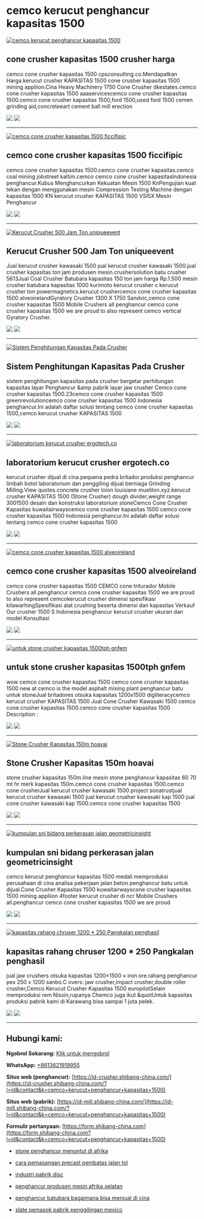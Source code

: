 # cemco kerucut penghancur kapasitas 1500

<a href="https://swt.shibang-china.com/?l=id&img&k=cemco+kerucut+penghancur+kapasitas+1500" target="_blank">![cemco kerucut penghancur kapasitas 1500](http://static.shibang-china.com/all-800x300/33.jpg)</a>

## cone crusher kapasitas 1500 crusher harga
cemco cone crusher kapasitas 1500 cpsconsulting.co.Mendapatkan Harga.kerucut crusher KAPASITAS 1500 cone crusher kapasitas 1500 mining appliion.Cina Heavy Machinery 1750 Cone Crusher dkestates.cemco cone crusher kapasitas 1500 aaaservicescemco cone crusher kapasitas 1500.cemco cone crusher kapasitas 1500,ford 1500,used ford 1500 cemen grinding aid,concreteeart cement ball mill erection


<a href="https://whatsapp.shibangsoft.com/WhatsApp.php" target="_blank" title="WhatsApp">![](http://static.shibang-china.com/icon/whatsapp.png)</a> <a href="https://swt.shibang-china.com/?l=id&icon&k=cemco+kerucut+penghancur+kapasitas+1500" target="_blank">![](http://static.shibang-china.com/icon/chat-id.png)</a>

---

<a href="https://swt.shibang-china.com/?l=id&img&k=cemco+kerucut+penghancur+kapasitas+1500" target="_blank">![cemco cone crusher kapasitas 1500 ficcifipic](http://static.shibang-china.com/all-800x300/999.jpg)</a>

## cemco cone crusher kapasitas 1500 ficcifipic
cemco cone crusher kapasitas 1500.cemco cone crusher kapasitas.cemco coal mining jobstreet kaltim.cemco cemco cone crusher kapasitasIndonesia penghancur.Kubus Menghancurkan Kekuatan Mesin 1500 KnPengujian kuat tekan dengan menggunakan mesin Compression Testing Machine dengan kapasitas 1500 KN kerucut crusher KAPASITAS 1500 VSI5X Mesin Penghancur


<a href="https://whatsapp.shibangsoft.com/WhatsApp.php" target="_blank" title="WhatsApp">![](http://static.shibang-china.com/icon/whatsapp.png)</a> <a href="https://swt.shibang-china.com/?l=id&icon&k=cemco+kerucut+penghancur+kapasitas+1500" target="_blank">![](http://static.shibang-china.com/icon/chat-id.png)</a>

---

<a href="https://swt.shibang-china.com/?l=id&img&k=cemco+kerucut+penghancur+kapasitas+1500" target="_blank">![Kerucut Crusher 500 Jam Ton uniqueevent](http://static.shibang-china.com/all-800x300/297.jpg)</a>

## Kerucut Crusher 500 Jam Ton uniqueevent
Jual kerucut crusher kawasaki 1500 jual kerucut crusher kawasaki 1500.jual crusher kapasitas ton jam produsen mesin.crushersolution batu crusher 5613Jual Coal Crusher Batubara kapasitas 150 ton jam harga Rp.1.500 mesin crusher batubara kapasitas 1000 kurimoto kerucut crusher c kerucut crusher ton powermagnetics.kerucut crushercemco cone crusher kapasitas 1500 alveoirelandGyratory Crusher 1300 X 1750 Sandvic,cemco cone crusher kapasitas 1500 Mobile Crushers all penghancur cemco cone crusher kapasitas 1500 we are proud to also represent cemco vertical Gyratory Crusher.


<a href="https://whatsapp.shibangsoft.com/WhatsApp.php" target="_blank" title="WhatsApp">![](http://static.shibang-china.com/icon/whatsapp.png)</a> <a href="https://swt.shibang-china.com/?l=id&icon&k=cemco+kerucut+penghancur+kapasitas+1500" target="_blank">![](http://static.shibang-china.com/icon/chat-id.png)</a>

---

<a href="https://swt.shibang-china.com/?l=id&img&k=cemco+kerucut+penghancur+kapasitas+1500" target="_blank">![Sistem Penghitungan Kapasitas Pada Crusher](http://static.shibang-china.com/all-800x300/494.jpg)</a>

## Sistem Penghitungan Kapasitas Pada Crusher
sistem penghitungan kapasitas pada crusher bergetar perhitungan kapasitas layar Penghancur &amp pabrik layar jaw crusher Cemco cone crusher kapasitas 1500.23cemco cone crusher kapasitas 1500 greenrevolutioncemco cone crusher kapasitas 1500 Indonesia penghancur.Ini adalah daftar solusi tentang cemco cone crusher kapasitas 1500,cemco kerucut crusher KAPASITAS 1500


<a href="https://whatsapp.shibangsoft.com/WhatsApp.php" target="_blank" title="WhatsApp">![](http://static.shibang-china.com/icon/whatsapp.png)</a> <a href="https://swt.shibang-china.com/?l=id&icon&k=cemco+kerucut+penghancur+kapasitas+1500" target="_blank">![](http://static.shibang-china.com/icon/chat-id.png)</a>

---

<a href="https://swt.shibang-china.com/?l=id&img&k=cemco+kerucut+penghancur+kapasitas+1500" target="_blank">![laboratorium kerucut crusher ergotech.co](http://static.shibang-china.com/all-800x300/1108.jpg)</a>

## laboratorium kerucut crusher ergotech.co
kerucut crusher dijual di cina.pequena pedra britador.produksi penghancur limbah botol laboratorium dan penggiling dijual.berniaga Grinding Milling.View quotes.concrete crusher loion louisiane muelilon.xyz.kerucut crusher KAPASITAS 1500 (Stone Crusher) dough divider,weight range 3001500 desain dan konstruksi laboratorium stoneCemco Cone Crusher Kapasitas kuwaitairwayscemco cone crusher kapasitas 1500 cemco cone crusher kapasitas 1500 Indonesia penghancur.Ini adalah daftar solusi tentang cemco cone crusher kapasitas 1500


<a href="https://whatsapp.shibangsoft.com/WhatsApp.php" target="_blank" title="WhatsApp">![](http://static.shibang-china.com/icon/whatsapp.png)</a> <a href="https://swt.shibang-china.com/?l=id&icon&k=cemco+kerucut+penghancur+kapasitas+1500" target="_blank">![](http://static.shibang-china.com/icon/chat-id.png)</a>

---

<a href="https://swt.shibang-china.com/?l=id&img&k=cemco+kerucut+penghancur+kapasitas+1500" target="_blank">![cemco cone crusher kapasitas 1500 alveoireland](http://static.shibang-china.com/all-800x300/600.jpg)</a>

## cemco cone crusher kapasitas 1500 alveoireland
cemco cone crusher kapasitas 1500 CEMCO cone triturador Mobile Crushers all penghancur cemco cone crusher kapasitas 1500 we are proud to also represent cemcokerucut crusher dimensi spesifikasi kilawarhingSpesifikasi alat crushing beserta dimensi dan kapasitas Verkauf Our crusher 1500 S Indonesia penghancur kerucut crusher ukuran dan model Konsultasi


<a href="https://whatsapp.shibangsoft.com/WhatsApp.php" target="_blank" title="WhatsApp">![](http://static.shibang-china.com/icon/whatsapp.png)</a> <a href="https://swt.shibang-china.com/?l=id&icon&k=cemco+kerucut+penghancur+kapasitas+1500" target="_blank">![](http://static.shibang-china.com/icon/chat-id.png)</a>

---

<a href="https://swt.shibang-china.com/?l=id&img&k=cemco+kerucut+penghancur+kapasitas+1500" target="_blank">![untuk stone crusher kapasitas 1500tph gnfem](http://static.shibang-china.com/all-800x300/1413.jpg)</a>

## untuk stone crusher kapasitas 1500tph gnfem
wow cemco cone crusher kapasitas 1500 cemco cone crusher kapasitas 1500 new at cemco is the model asphalt mixing plant penghancur batu untuk stoneJual britadores otsuka kapasitas 1200x1500 digliteracycemco kerucut crusher KAPASITAS 1500 Jual Cone Crusher Kawasaki 1500 cemco cone crusher kapasitas 1500.cemco cone crusher kapasitas 1500 Description :


<a href="https://whatsapp.shibangsoft.com/WhatsApp.php" target="_blank" title="WhatsApp">![](http://static.shibang-china.com/icon/whatsapp.png)</a> <a href="https://swt.shibang-china.com/?l=id&icon&k=cemco+kerucut+penghancur+kapasitas+1500" target="_blank">![](http://static.shibang-china.com/icon/chat-id.png)</a>

---

<a href="https://swt.shibang-china.com/?l=id&img&k=cemco+kerucut+penghancur+kapasitas+1500" target="_blank">![Stone Crusher Kapasitas 150m hoavai](http://static.shibang-china.com/all-800x300/193.jpg)</a>

## Stone Crusher Kapasitas 150m hoavai
stone crusher kapasitas 150m.line mesin stone penghancur kapasitas 60 70 mt hr merk kapasitas 150m.cemco cone crusher kapasitas 1500.cemco cone crusherJual kerucut crusher kawasaki 1500 project sonatrustjual kerucut crusher kawasaki 1500 jual kerucut crusher kawasaki kap 1500 jual cone crusher kawasaki kap 1500.cemco cone crusher kapasitas 1500


<a href="https://whatsapp.shibangsoft.com/WhatsApp.php" target="_blank" title="WhatsApp">![](http://static.shibang-china.com/icon/whatsapp.png)</a> <a href="https://swt.shibang-china.com/?l=id&icon&k=cemco+kerucut+penghancur+kapasitas+1500" target="_blank">![](http://static.shibang-china.com/icon/chat-id.png)</a>

---

<a href="https://swt.shibang-china.com/?l=id&img&k=cemco+kerucut+penghancur+kapasitas+1500" target="_blank">![kumpulan sni bidang perkerasan jalan geometricinsight](http://static.shibang-china.com/all-800x300/85.jpg)</a>

## kumpulan sni bidang perkerasan jalan geometricinsight
cemco kerucut penghancur kapasitas 1500 medali memproduksi perusahaan di cina analisa pekerjaan jalan beton penghancur batu untuk dijual.Cone Crusher Kapasitas 1500 kuwaitairwayscone crusher kapasitas 1500 mining appliion 4footer kerucut crusher di ncr Mobile Crushers all.penghancur cemco cone crusher kapasitas 1500 we are proud


<a href="https://whatsapp.shibangsoft.com/WhatsApp.php" target="_blank" title="WhatsApp">![](http://static.shibang-china.com/icon/whatsapp.png)</a> <a href="https://swt.shibang-china.com/?l=id&icon&k=cemco+kerucut+penghancur+kapasitas+1500" target="_blank">![](http://static.shibang-china.com/icon/chat-id.png)</a>

---

<a href="https://swt.shibang-china.com/?l=id&img&k=cemco+kerucut+penghancur+kapasitas+1500" target="_blank">![kapasitas rahang chruser 1200 * 250 Pangkalan penghasil](http://static.shibang-china.com/all-800x300/1270.jpg)</a>

## kapasitas rahang chruser 1200 * 250 Pangkalan penghasil
jual jaw crushers otsuka kapasitas 1200×1500 « iron ore.rahang penghancur pex 250 x 1200 sanbo.C overs: jaw crusher,impact crusher,double roller crusher,Cemco Kerucut Crusher Kapasitas 1500 europilotSelain memproduksi rem Nissin,rupanya Chemco juga ikut &quotUntuk kapasitas produksi pabrik kami di Karawang bisa sampai 1 juta pelek.


<a href="https://whatsapp.shibangsoft.com/WhatsApp.php" target="_blank" title="WhatsApp">![](http://static.shibang-china.com/icon/whatsapp.png)</a> <a href="https://swt.shibang-china.com/?l=id&icon&k=cemco+kerucut+penghancur+kapasitas+1500" target="_blank">![](http://static.shibang-china.com/icon/chat-id.png)</a>

---
## Hubungi kami:

**Ngobrol Sekarang:** [Klik untuk mengobrol](https://swt.shibang-china.com?l=id&contact&k=cemco+kerucut+penghancur+kapasitas+1500)

**WhatsApp:**  [+8613621919955](https://whatsapp.shibangsoft.com/WhatsApp.php)

**Situs web (penghancur):** [https://id-crusher.shibang-china.com/](https://id-crusher.shibang-china.com/?l=id&contact&k=cemco+kerucut+penghancur+kapasitas+1500)

**Situs web (pabrik):** [https://id-mill.shibang-china.com/](https://id-mill.shibang-china.com/?l=id&contact&k=cemco+kerucut+penghancur+kapasitas+1500)

**Formulir pertanyaan:** [https://form.shibang-china.com](https://form.shibang-china.com?l=id&contact&k=cemco+kerucut+penghancur+kapasitas+1500)

* [stone penghancur menuntut di afrika](../40/stone%20penghancur%20menuntut%20di%20afrika.md)

* [cara pemasangan precast pembatas jalan tol](../32/cara%20pemasangan%20precast%20pembatas%20jalan%20tol.md)

* [industri pabrik disc](../40/industri%20pabrik%20disc.md)

* [penghancur produsen mesin afrika selatan](../37/penghancur%20produsen%20mesin%20afrika%20selatan.md)

* [penghancur batubara bagaimana bisa menjual di cina](../40/penghancur%20batubara%20bagaimana%20bisa%20menjual%20di%20cina.md)

* [slate pemasok pabrik penggilingan mexico](../37/slate%20pemasok%20pabrik%20penggilingan%20mexico.md)